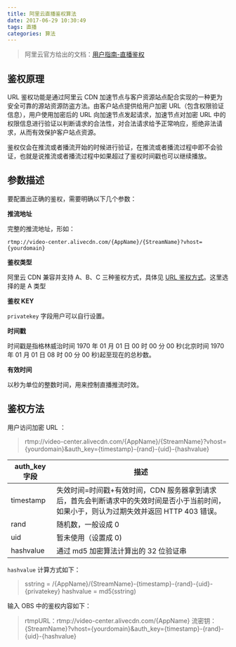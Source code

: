```yaml
---
title: 阿里云直播鉴权算法
date: 2017-06-29 10:30:49
tags: 直播
categories: 算法
---
```


> 阿里云官方给出的文档：[用户指南-直播鉴权](https://help.aliyun.com/document_detail/45210.html?spm=5176.2020520107.108.2.kYdTTA)

<!--more-->

## 鉴权原理

URL 鉴权功能是通过阿里云 CDN 加速节点与客户资源站点配合实现的一种更为安全可靠的源站资源防盗方法。由客户站点提供给用户加密 URL（包含权限验证信息），用户使用加密后的 URL 向加速节点发起请求，加速节点对加密 URL 中的权限信息进行验证以判断请求的合法性，对合法请求给予正常响应，拒绝非法请求，从而有效保护客户站点资源。

鉴权仅会在推流或者播流开始的时候进行验证，在推流或者播流过程中即不会验证，也就是说推流或者播流过程中如果超过了鉴权时间戳也可以继续播放。

## 参数描述

要配置出正确的鉴权，需要明确以下几个参数：

**推流地址**

完整的推流地址，形如：

`rtmp://video-center.alivecdn.com/{AppName}/{StreamName}?vhost={yourdomain}`

**鉴权类型**

阿里云 CDN 兼容并支持 A、B、C 三种鉴权方式，具体见 [URL 鉴权方式](https://intl.aliyun.com/help/zh/doc-detail/27135.htm)。这里选择的是 A 类型

**鉴权 KEY**

`privatekey` 字段用户可以自行设置。

**时间戳**

时间戳是指格林威治时间 1970 年 01 月 01 日 00 时 00 分 00 秒(北京时间 1970 年 01 月 01 日 08 时 00 分 00 秒)起至现在的总秒数。

**有效时间**

以秒为单位的整数时间，用来控制直播推流时效。


## 鉴权方法

 用户访问加密 URL ：

> rtmp://video-center.alivecdn.com/{AppName}/{StreamName}?vhost={yourdomain}&auth_key={timestamp}-{rand}-{uid}-{hashvalue}

auth_key 字段     | 描述
-------- | ---
timestamp |  失效时间=时间戳+有效时间，CDN 服务器拿到请求后，首先会判断请求中的失效时间是否小于当前时间，如果小于，则认为过期失效并返回 HTTP 403 错误。
rand | 随机数，一般设成 0
uid    | 暂未使用（设置成 0)
hashvalue     | 通过 md5 加密算法计算出的 32 位验证串

`hashvalue` 计算方式如下：

> sstring = /{AppName}/{StreamName}-{timestamp}-{rand}-{uid}-{privatekey}
> hashvalue = md5(sstring)

输入 OBS 中的鉴权内容如下：

> rtmpURL：rtmp://video-center.alivecdn.com/{AppName}
> 流密钥：{StreamName}?vhost={yourdomain}&auth_key={timestamp}-{rand}-{uid}-{hashvalue}

